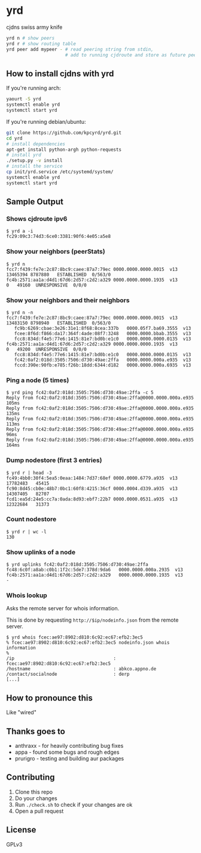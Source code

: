 yrd
===

cjdns swiss army knife

```sh
yrd n # show peers
yrd r # show routing table
yrd peer add mypeer - # read peering string from stdin,
                      # add to running cjdroute and store as future peer
```

How to install cjdns with yrd
-----------------------------

If you're running arch:

```sh
yaourt -S yrd
systemctl enable yrd
systemctl start yrd
```

If you're running debian/ubuntu:

```sh
git clone https://github.com/kpcyrd/yrd.git
cd yrd
# install dependencies
apt-get install python-argh python-requests
# install yrd
./setup.py -v install
# install the service
cp init/yrd.service /etc/systemd/system/
systemctl enable yrd
systemctl start yrd
```

Sample Output
-------------

### Shows cjdroute ipv6
```
$ yrd a -i
fc29:09c3:74d3:6ce0:3381:90f6:4e05:a5e8
```

### Show your neighbors (peerStats)
```
$ yrd n
fcc7:f439:fe7e:2c87:8bc9:caee:87a7:79ec 0000.0000.0000.0015  v13  13465394 8787880   ESTABLISHED  0/563/0
fc4b:2571:aa1a:d4d1:67d6:2d57:c2d2:a329 0000.0000.0000.1935  v13         0   49160  UNRESPONSIVE  0/0/0
```

### Show your neighbors and their neighbors
```
$ yrd n -n
fcc7:f439:fe7e:2c87:8bc9:caee:87a7:79ec 0000.0000.0000.0015  v13  13483150 8798940   ESTABLISHED  0/563/0
   fc9b:6269:cbae:3e26:31e1:8f68:8cea:337b   0000.05f7.ba69.3555  v13
   fcee:8f6d:f866:da17:364f:4ade:08f7:3248   0000.0000.bbab.3555  v13
   fcc8:834d:f4e5:77e6:1415:81e7:bd0b:e1c0   0000.0000.0000.0135  v13
fc4b:2571:aa1a:d4d1:67d6:2d57:c2d2:a329 0000.0000.0000.1935  v13         0   49200  UNRESPONSIVE  0/0/0
   fcc8:834d:f4e5:77e6:1415:81e7:bd0b:e1c0   0000.0000.0000.0135  v13
   fc42:0af2:018d:3505:7506:d730:49ae:2ffa   0000.0000.000a.e935  v13
   fccd:390e:90fb:e785:f26b:18dd:6344:d182   0000.0000.000a.6935  v13
```

### Ping a node (5 times)
```
$ yrd ping fc42:0af2:018d:3505:7506:d730:49ae:2ffa -c 5
Reply from fc42:0af2:018d:3505:7506:d730:49ae:2ffa@0000.0000.000a.e935 105ms
Reply from fc42:0af2:018d:3505:7506:d730:49ae:2ffa@0000.0000.000a.e935 135ms
Reply from fc42:0af2:018d:3505:7506:d730:49ae:2ffa@0000.0000.000a.e935 113ms
Reply from fc42:0af2:018d:3505:7506:d730:49ae:2ffa@0000.0000.000a.e935 96ms
Reply from fc42:0af2:018d:3505:7506:d730:49ae:2ffa@0000.0000.000a.e935 164ms
```

### Dump nodestore (first 3 entries)
```
$ yrd r | head -3
fc49:4bb0:30f4:5ea5:0eaa:1484:7d37:68ef 0000.0000.6779.a935  v13    17782483   45415
fc90:8d45:cb0e:48b7:0bc1:60f8:4215:36cf 0000.0004.d339.a935  v13    14307405   82707
fcd1:ea5d:24e5:cc7a:0ada:8d93:ebf7:22b7 0000.0000.0531.a935  v13    12322684   31373
```

### Count nodestore
```
$ yrd r | wc -l
130
```

### Show uplinks of a node
```
$ yrd uplinks fc42:0af2:018d:3505:7506:d730:49ae:2ffa
fc48:6c0f:a8ab:c0b1:1f2c:5de7:378d:9da6   0000.0000.000a.2935  v13
fc4b:2571:aa1a:d4d1:67d6:2d57:c2d2:a329   0000.0000.0000.1935  v13
-
```

### Whois lookup
Asks the remote server for whois information.

This is done by requesting `http://$ip/nodeinfo.json` from the remote server.

```
$ yrd whois fcec:ae97:8902:d810:6c92:ec67:efb2:3ec5
% fcec:ae97:8902:d810:6c92:ec67:efb2:3ec5 nodeinfo.json whois information
%
/ip                                     : fcec:ae97:8902:d810:6c92:ec67:efb2:3ec5
/hostname                               : abkco.appno.de
/contact/socialnode                     : derp
[...]
```

How to pronounce this
---------------------

Like "wired"

Thanks goes to
----------------

- anthraxx - for heavily contributing bug fixes
- appa - found some bugs and rough edges
- prurigro - testing and building aur packages

Contributing
------------

1. Clone this repo
2. Do your changes
3. Run `./check.sh` to check if your changes are ok
4. Open a pull request

License
-------

GPLv3

